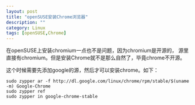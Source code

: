 ```yaml
---
layout: post
title: "openSUSE安装Chrome浏览器"
description: ""
category: Linux
tags: [openSUSE,Chrome]
---
```


在openSUSE上安装chromium一点也不是问题，因为chromium是开源的，
源里直接有chromium。但是安装Chrome就不是那么自然了，毕竟chrome不开源。

这个时候需要先添加google的源，然后才可以安装chrome。如下：

	sudo zypper ar -f http://dl.google.com/linux/chrome/rpm/stable/$(uname -m) Google-Chrome
	sudo zypper ref
	sudo zypper in google-chrome-stable
